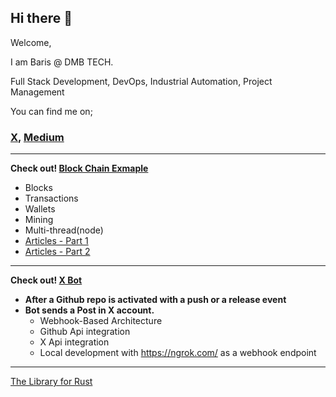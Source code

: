 ## Hi there 👋

Welcome,

I am Baris @ DMB TECH.

Full Stack Development, DevOps, Industrial Automation, Project Management

You can find me on;

### [X](https://x.com/dmbtechdev), [Medium](https://medium.com/@dmbtechdev)


---

**Check out! [Block Chain Exmaple](https://github.com/dmbtechdev/block_chain)**

* Blocks
* Transactions
* Wallets
* Mining
* Multi-thread(node)
* [Articles - Part 1](https://medium.com/@dmbtechdev/building-a-simple-blockchain-example-in-rust-part-1-aa235bceb4b9)
* [Articles - Part 2](https://medium.com/@dmbtechdev/building-a-simple-blockchain-example-in-rust-part-2-8a521eae1e74)




---

**Check out! [X Bot](https://github.com/dmbtechdev/x-bot)**

* **After a Github repo is activated with a push or a release event**
* **Bot sends a Post in X account.**
  * Webhook-Based Architecture
  * Github Api integration
  * X Api integration
  * Local development with https://ngrok.com/ as a webhook endpoint

---

[The Library for Rust](https://github.com/dmbtechdev/The_Library_for_Rust)

<!--  
**dmbtechdev/dmbtechdev** is a ✨ _special_ ✨ repository because its `README.md` (this file) appears on your GitHub profile.

Here are some ideas to get you started:

- 🔭 I’m currently working on ...
- 🌱 I’m currently learning ...
- 👯 I’m looking to collaborate on ...
- 🤔 I’m looking for help with ...
- 💬 Ask me about ...
- 📫 How to reach me: ...
- 😄 Pronouns: ...
- ⚡ Fun fact: ...
-->

